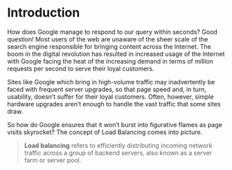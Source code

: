 # Introduction

How does Google manage to respond to our query within seconds? Good question! Most users of the web are unaware of the sheer scale of the search engine responsible for bringing content across the Internet. The boom in the digital revolution has resulted in increased usage of the Internet with Google facing the heat of the increasing demand in terms of million requests per second to serve their loyal customers.

Sites like Google which bring in high-volume traffic may inadvertently be faced with frequent server upgrades, so that page speed and, in turn, usability, doesn’t suffer for their loyal customers. Often, however, simple hardware upgrades aren’t enough to handle the vast traffic that some sites draw.

So how do Google ensures that it won’t burst into figurative flames as page visits skyrocket? The concept of Load Balancing comes into picture.

> **Load balancing** refers to efficiently distributing incoming network traffic across a group of backend servers, also known as a server farm or server pool.
